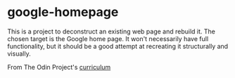 # google-homepage
This is a project to deconstruct an existing web page and rebuild it. The chosen target is the Google home page. It won't necessarily have full functionality, but it should be a good attempt at recreating it structurally and visually.

From The Odin Project's [curriculum](http://www.theodinproject.com/courses/web-development-101/lessons/html-css)
